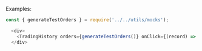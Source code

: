 Examples:

```js { "props": { "className": "example-wrapper" } }
const { generateTestOrders } = require('../../utils/mocks');

  <div>
    <TradingHistory orders={generateTestOrders()} onClick={(record) => console.log(record)} />
  </div>
```
